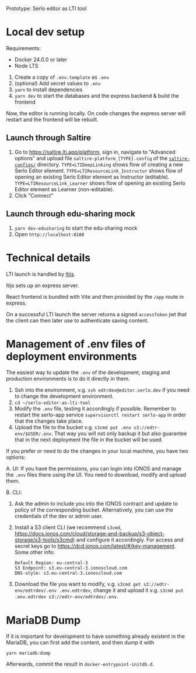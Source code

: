 Prototype: Serlo editor as LTI tool

# Local dev setup

Requirements:

- Docker 24.0.0 or later
- Node LTS

1. Create a copy of `.env.template` as `.env`
2. (optional) Add secret values to `.env`
3. `yarn` to install dependencies
4. `yarn dev` to start the databases and the express backend & build the
   frontend

Now, the editor is running locally. On code changes the express server will
restart and the frontend will be rebuilt.

## Launch through Saltire

1. Go to https://saltire.lti.app/platform, sign in, navigate to "Advanced
   options" and upload file `saltire-platform_[TYPE].config` of the
   [`saltire-configs/`](./saltire-configs) directory. `TYPE=LTIDeepLinking`
   shows flow of creating a new Serlo Editor element.
   `TYPE=LTIResourceLink_Instructor` shows flow of opening an existing Serlo
   Editor element as Instructor (editable). `TYPE=LTIResourceLink_Learner` shows
   flow of opening an existing Serlo Editor element as Learner (non-editable).
2. Click "Connect"

## Launch through edu-sharing mock

1. `yarn dev-edusharing` to start the edu-sharing mock
2. Open `http://localhost:8100`

# Technical details

LTI launch is handled by [ltijs](https://github.com/Cvmcosta/ltijs/).

ltijs sets up an express server.

React frontend is bundled with Vite and then provided by the `/app` route in
express.

On a successful LTI launch the server returns a signed `accessToken` jwt that
the client can then later use to authenticate saving content.

# Management of .env files of deployment environments

The easiest way to update the `.env` of the development, staging and production
environments is to do it directly in them.

1. Ssh into the environment, v.g. `ssh edtrdev@editor.serlo.dev` if you need to
   change the development environment.
2. `cd ~/serlo-editor-as-lti-tool`
3. Modify the `.env` file, testing it accordingly if possible. Remember to
   restart the serlo-app service `supervisorctl restart serlo-app` in order that
   the changes take place.
4. Upload the file to the bucket v.g. `s3cmd put .env s3://edtr-env/$USER/.env`.
   That way you will not only backup it but also guarantee that in the next
   deployment the file in the bucket will be used.

If you prefer or need to do the changes in your local machine, you have two
options:

A. UI: If you have the permissions, you can login into IONOS and manage the
`.env` files there using the UI. You need to download, modify and upload them.

B. CLI:

1. Ask the admin to include you into the IONOS contract and update to policy of
   the corresponding bucket. Alternatively, you can use the credentials of the
   dev or admin user.
2. Install a S3 client CLI (we recommend `s3cmd`,
   https://docs.ionos.com/cloud/storage-and-backup/s3-object-storage/s3-tools/s3cmd)
   and configure it accordingly. For access and secret keys go to
   https://dcd.ionos.com/latest/#/key-management. Some other info:

   ```
   Default Region: eu-central-3
   S3 Endpoint: s3.eu-central-3.ionoscloud.com
   DNS-style: s3.eu-central-3.ionoscloud.com
   ```

3. Download the file you want to modify, v.g.
   `s3cmd get s3://edtr-env/edtrdev/.env .env.edtrdev`, change it and upload it
   v.g. `s3cmd put .env.edtrdev s3://edtr-env/edtrdev/.env`.

# MariaDB Dump

If it is important for development to have something already existent in the
MariaDB, you can first add the content, and then dump it with

```shell
yarn mariadb:dump
```

Afterwards, commit the result in `docker-entrypoint-initdb.d`.
